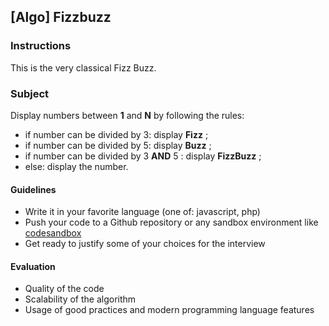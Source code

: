 ## [Algo] Fizzbuzz

### Instructions

This is the very classical Fizz Buzz.

### Subject

Display numbers between **1** and **N** by following the rules:

-   if number can be divided by 3: display **Fizz** ;
-   if number can be divided by 5: display **Buzz** ;
-   if number can be divided by 3 **AND** 5 : display **FizzBuzz** ;
-   else: display the number.

#### Guidelines

-   Write it in your favorite language (one of: javascript, php)
-   Push your code to a Github repository or any sandbox environment like [codesandbox](https://codesandbox.io)
-   Get ready to justify some of your choices for the interview

#### Evaluation

-   Quality of the code
-   Scalability of the algorithm
-   Usage of good practices and modern programming language features
